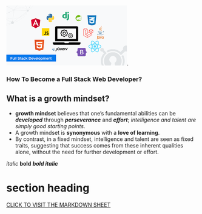 ![full stack image](techedimage.png).

### How To Become a **Full Stack** Web Developer?

## What is a growth mindset?
-  **growth mindset** believes that one’s fundamental abilities can be ***developed*** through ***perseverance*** and ***effort***; *intelligence and talent are simply good starting points*. 
- A growth mindset is **synonymous** with a **love of learning**.
- By contrast, in a fixed mindset, intelligence and talent are seen as fixed traits, suggesting that success comes from these inherent qualities alone, without the need for further development or effort.

*italic*
**bold**
***bold italic***

# section heading

[CLICK TO VISIT THE MARKDOWN SHEET]([https://nestacms.com/docs/creating-content/markdown-cheat-sheet](https://www.freecodecamp.org/news/markdown-cheatsheet/)https://www.freecodecamp.org/news/markdown-cheatsheet/)
